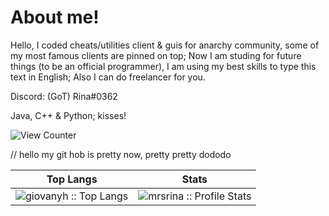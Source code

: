 # About me!
Hello, I coded cheats/utilities client & guis for anarchy community, some of my most famous clients are pinned on top;
Now I am studing for future things (to be an official programmer), I am using my best skills to type this text in English;
Also I can do freelancer for you.

Discord: (GoT) Rina#0362

Java, C++ & Python;
kisses!

<img src="https://komarev.com/ghpvc/?username=SirRina&style=flat-square" alt="View Counter"/>

// hello my git hob is pretty now, pretty pretty dododo 

| Top Langs | Stats |
| --- | --- |
| <img src="https://github-readme-stats.vercel.app/api/top-langs/?username=mrsrina&layout=compact&langs_count=3&hide=html&theme=dracula" alt="giovanyh :: Top Langs" /> | <img src="https://github-readme-stats.vercel.app/api?username=mrsrina&show_icons=true&theme=dracula&show_private=true" alt="mrsrina :: Profile Stats" /> |
